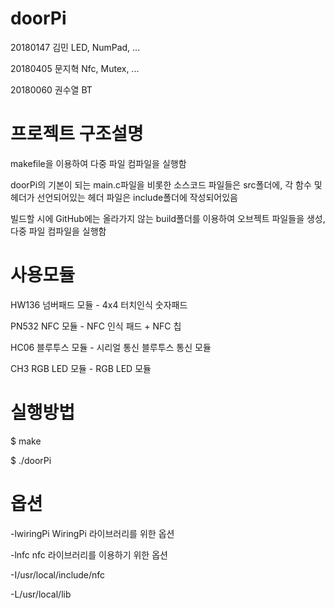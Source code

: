 # doorPi

20180147 김민           LED, NumPad, ...

20180405 문지혁         Nfc, Mutex, ...

20180060 권수열         BT

# 프로젝트 구조설명

makefile을 이용하여 다중 파일 컴파일을 실행함

doorPi의 기본이 되는 main.c파일을 비롯한 소스코드 파일들은 src폴더에, 각 함수 및 헤더가 선언되어있는 헤더 파일은 include폴더에 작성되어있음

빌드할 시에 GitHub에는 올라가지 않는 build폴더를 이용하여 오브젝트 파일들을 생성, 다중 파일 컴파일을 실행함

# 사용모듈

HW136 넘버패드 모듈 - 4x4 터치인식 숫자패드

PN532 NFC 모듈 - NFC 인식 패드 + NFC 칩

HC06 블루투스 모듈 - 시리얼 통신 블루투스 통신 모듈

CH3 RGB LED 모듈 - RGB LED 모듈

# 실행방법

$ make

$ ./doorPi

# 옵션

-lwiringPi
WiringPi 라이브러리를 위한 옵션

-lnfc
nfc 라이브러리를 이용하기 위한 옵션

-I/usr/local/include/nfc

-L/usr/local/lib